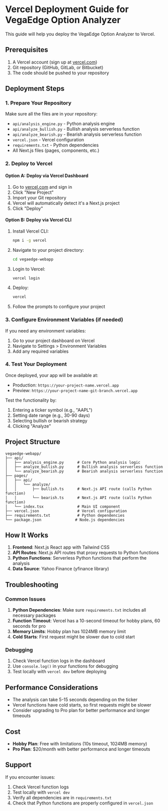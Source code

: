 # Vercel Deployment Guide for VegaEdge Option Analyzer

This guide will help you deploy the VegaEdge Option Analyzer to Vercel.

## Prerequisites

1. A Vercel account (sign up at [vercel.com](https://vercel.com))
2. Git repository (GitHub, GitLab, or Bitbucket)
3. The code should be pushed to your repository

## Deployment Steps

### 1. Prepare Your Repository

Make sure all the files are in your repository:
- `api/analysis_engine.py` - Python analysis engine
- `api/analyze_bullish.py` - Bullish analysis serverless function
- `api/analyze_bearish.py` - Bearish analysis serverless function
- `vercel.json` - Vercel configuration
- `requirements.txt` - Python dependencies
- All Next.js files (pages, components, etc.)

### 2. Deploy to Vercel

#### Option A: Deploy via Vercel Dashboard

1. Go to [vercel.com](https://vercel.com) and sign in
2. Click "New Project"
3. Import your Git repository
4. Vercel will automatically detect it's a Next.js project
5. Click "Deploy"

#### Option B: Deploy via Vercel CLI

1. Install Vercel CLI:
   ```bash
   npm i -g vercel
   ```

2. Navigate to your project directory:
   ```bash
   cd vegaedge-webapp
   ```

3. Login to Vercel:
   ```bash
   vercel login
   ```

4. Deploy:
   ```bash
   vercel
   ```

5. Follow the prompts to configure your project

### 3. Configure Environment Variables (if needed)

If you need any environment variables:
1. Go to your project dashboard on Vercel
2. Navigate to Settings > Environment Variables
3. Add any required variables

### 4. Test Your Deployment

Once deployed, your app will be available at:
- Production: `https://your-project-name.vercel.app`
- Preview: `https://your-project-name-git-branch.vercel.app`

Test the functionality by:
1. Entering a ticker symbol (e.g., "AAPL")
2. Setting date range (e.g., 30-90 days)
3. Selecting bullish or bearish strategy
4. Clicking "Analyze"

## Project Structure

```
vegaedge-webapp/
├── api/
│   ├── analysis_engine.py      # Core Python analysis logic
│   ├── analyze_bullish.py      # Bullish analysis serverless function
│   └── analyze_bearish.py      # Bearish analysis serverless function
├── pages/
│   ├── api/
│   │   └── analyze/
│   │       ├── bullish.ts      # Next.js API route (calls Python function)
│   │       └── bearish.ts      # Next.js API route (calls Python function)
│   └── index.tsx               # Main UI component
├── vercel.json                 # Vercel configuration
├── requirements.txt            # Python dependencies
└── package.json               # Node.js dependencies
```

## How It Works

1. **Frontend**: Next.js React app with Tailwind CSS
2. **API Routes**: Next.js API routes that proxy requests to Python functions
3. **Python Functions**: Serverless Python functions that perform the analysis
4. **Data Source**: Yahoo Finance (yfinance library)

## Troubleshooting

### Common Issues

1. **Python Dependencies**: Make sure `requirements.txt` includes all necessary packages
2. **Function Timeout**: Vercel has a 10-second timeout for hobby plans, 60 seconds for pro
3. **Memory Limits**: Hobby plan has 1024MB memory limit
4. **Cold Starts**: First request might be slower due to cold start

### Debugging

1. Check Vercel function logs in the dashboard
2. Use `console.log()` in your functions for debugging
3. Test locally with `vercel dev` before deploying

## Performance Considerations

- The analysis can take 5-15 seconds depending on the ticker
- Vercel functions have cold starts, so first requests might be slower
- Consider upgrading to Pro plan for better performance and longer timeouts

## Cost

- **Hobby Plan**: Free with limitations (10s timeout, 1024MB memory)
- **Pro Plan**: $20/month with better performance and longer timeouts

## Support

If you encounter issues:
1. Check Vercel function logs
2. Test locally with `vercel dev`
3. Verify all dependencies are in `requirements.txt`
4. Check that Python functions are properly configured in `vercel.json`
